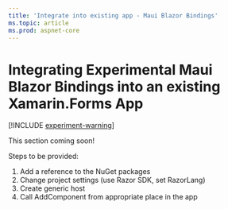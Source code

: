 ```yaml
---
title: 'Integrate into existing app - Maui Blazor Bindings'
ms.topic: article
ms.prod: aspnet-core
---
```


# Integrating Experimental Maui Blazor Bindings into an existing Xamarin.Forms App

[!INCLUDE [experiment-warning](../includes/experiment-warning.md)]

This section coming soon!

Steps to be provided:

1. Add a reference to the NuGet packages
1. Change project settings (use Razor SDK, set RazorLang)
1. Create generic host
1. Call AddComponent from appropriate place in the app
